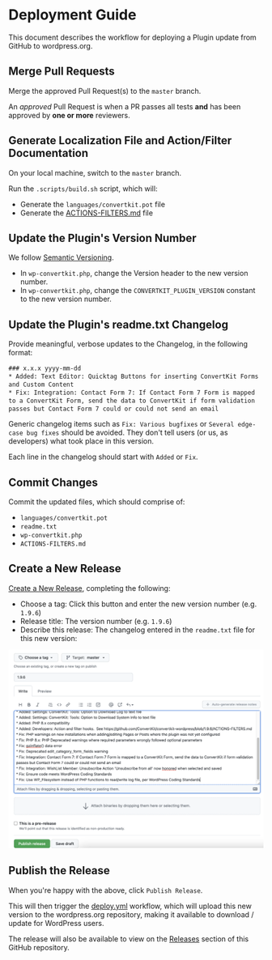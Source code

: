 # Deployment Guide

This document describes the workflow for deploying a Plugin update from GitHub to wordpress.org.

## Merge Pull Requests

Merge the approved Pull Request(s) to the `master` branch.

An *approved* Pull Request is when a PR passes all tests **and** has been approved by **one or more** reviewers.

## Generate Localization File and Action/Filter Documentation

On your local machine, switch to the `master` branch.

Run the `.scripts/build.sh` script, which will:

- Generate the `languages/convertkit.pot` file
- Generate the [ACTIONS-FILTERS.md](ACTIONS-FILTERS.md) file

## Update the Plugin's Version Number

We follow [Semantic Versioning](https://semver.org/).

- In `wp-convertkit.php`, change the Version header to the new version number.
- In `wp-convertkit.php`, change the `CONVERTKIT_PLUGIN_VERSION` constant to the new version number.

## Update the Plugin's readme.txt Changelog

Provide meaningful, verbose updates to the Changelog, in the following format:

```
### x.x.x yyyy-mm-dd
* Added: Text Editor: Quicktag Buttons for inserting ConvertKit Forms and Custom Content
* Fix: Integration: Contact Form 7: If Contact Form 7 Form is mapped to a ConvertKit Form, send the data to ConvertKit if form validation passes but Contact Form 7 could or could not send an email
```

Generic changelog items such as `Fix: Various bugfixes` or `Several edge-case bug fixes` should be avoided.  They don't tell users (or us, as developers)
what took place in this version.

Each line in the changelog should start with `Added` or `Fix`.

## Commit Changes

Commit the updated files, which should comprise of:

- `languages/convertkit.pot`
- `readme.txt`
- `wp-convertkit.php`
- `ACTIONS-FILTERS.md`

## Create a New Release

[Create a New Release](https://github.com/ConvertKit/convertkit-wordpress/releases/new), completing the following:

- Choose a tag: Click this button and enter the new version number (e.g. `1.9.6`)
- Release title: The version number (e.g. `1.9.6`)
- Describe this release: The changelog entered in the `readme.txt` file for this new version:

![New Release Screen](/.github/docs/new-release.png?raw=true)

## Publish the Release

When you're happy with the above, click `Publish Release`.

This will then trigger the [deploy.yml](.github/workflows/deploy.yml) workflow, which will upload this new version to the wordpress.org
repository, making it available to download / update for WordPress users.

The release will also be available to view on the [Releases](https://github.com/ConvertKit/convertkit-wordpress/releases) section of this GitHub repository.
